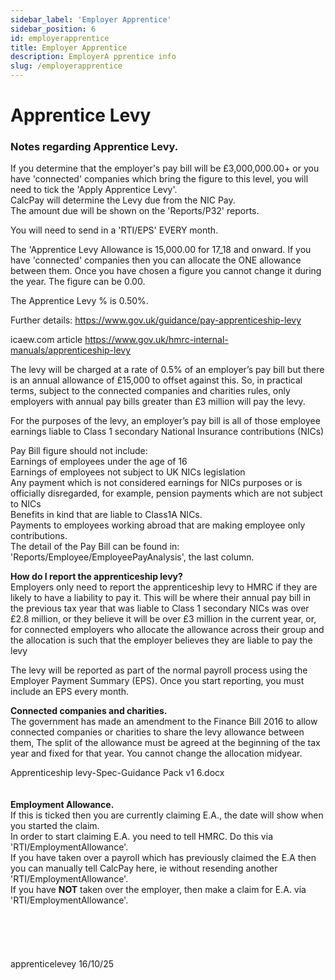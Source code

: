```yaml
---
sidebar_label: 'Employer Apprentice'
sidebar_position: 6
id: employerapprentice
title: Employer Apprentice
description: EmployerA pprentice info
slug: /employerapprentice
---
```


# Apprentice Levy

### Notes regarding Apprentice Levy.


If you determine that the employer's pay bill will be £3,000,000.00+ or you have 'connected' companies which bring the figure to this level, you will need to tick the 'Apply Apprentice Levy'.  
CalcPay will determine the Levy due from the NIC Pay.  
The amount due will be shown on the 'Reports/P32' reports.

You will need to send in a 'RTI/EPS' EVERY month.

The 'Apprentice Levy Allowance is 15,000.00 for 17_18 and onward. If you have 'connected' companies then you can allocate the ONE allowance between them. Once you have chosen a figure you cannot change it during the year. The figure can be 0.00.

The Apprentice Levy % is 0.50%.

Further details:
https://www.gov.uk/guidance/pay-apprenticeship-levy

icaew.com article
https://www.gov.uk/hmrc-internal-manuals/apprenticeship-levy

The levy will be charged at a rate of 0.5% of an employer’s pay bill but there is an annual allowance of £15,000 to offset against this. So, in practical terms, subject to the connected companies and charities rules, only employers with annual pay bills greater than £3 million will pay the levy.

For the purposes of the levy, an employer’s pay bill is all of those employee earnings liable to Class 1 secondary National Insurance contributions (NICs)



Pay Bill figure should not include:  
Earnings of employees under the age of 16  
Earnings of employees not subject to UK NICs legislation  
Any payment which is not considered earnings for NICs purposes or is officially disregarded, for example, pension payments which are not subject to NICs  
Benefits in kind that are liable to Class1A NICs.  
Payments to employees working abroad that are making employee only contributions.  
The detail of the Pay Bill can be found in:  
'Reports/Employee/EmployeePayAnalysis', the last column.



**How do I report the apprenticeship levy?**  
Employers only need to report the apprenticeship levy to HMRC if they are likely to have a liability to pay it. This will be where their annual pay bill in the previous tax year that was liable to Class 1 secondary NICs was over £2.8 million, or they believe it will be over £3 million in the current year, or, for connected employers who allocate the allowance across their group and the allocation is such that the employer believes they are liable to pay the levy

The levy will be reported as part of the normal payroll process using the Employer Payment Summary (EPS). Once you start reporting, you must include an EPS every month.

**Connected companies and charities.**  
The government has made an amendment to the Finance Bill 2016 to allow connected companies or charities to share the levy allowance between them,
The split of the allowance must be agreed at the beginning of the tax year and fixed for that year. You cannot change the allocation midyear.

Apprenticeship levy-Spec-Guidance Pack v1 6.docx
<br/>
<br/>
<br/>
**Employment Allowance.**  
If this is ticked then you are currently claiming E.A., the date will show when you started the claim.  
In order to start claiming E.A. you need to tell HMRC. Do this via 'RTI/EmploymentAllowance'.  
If you have taken over a payroll which has previously claimed the E.A then you can manually tell CalcPay here, ie without resending another 'RTI/EmploymentAllowance'.  
If you have **NOT** taken over the employer, then make a claim for E.A. via 'RTI/EmploymentAllowance'.  
<br/>
<br/>
<br/>
<br/>
<br/>
apprenticelevey 16/10/25